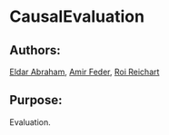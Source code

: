 # CausalEvaluation

## Authors: 
[Eldar Abraham](https://www.youtube.com/watch?v=dQw4w9WgXcQ), [Amir Feder](https://scholar.google.com/citations?user=ERwoPLIAAAAJ&hl=en&oi=ao), [Roi Reichart](https://ie.technion.ac.il/~roiri/)

## Purpose:
Evaluation.